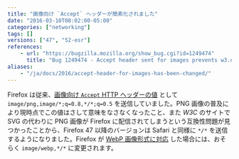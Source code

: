 ```yaml
---
title: "画像向け `Accept` ヘッダーが簡素化されました"
date: "2016-03-10T08:02:00-05:00"
categories: ["networking"]
tags: []
versions: ["47", "52-esr"]
references:
    - url: "https://bugzilla.mozilla.org/show_bug.cgi?id=1249474"
      title: "Bug 1249474 - Accept header sent for images prevents w3.org from serving us SVG images in W3C's style sheet"
aliases:
    - "/ja/docs/2016/accept-header-for-images-has-been-changed/"
---
```

Firefox は従来、[画像向け `Accept` HTTP ヘッダーの値](https://developer.mozilla.org/docs/Web/HTTP/Content_negotiation/List_of_default_Accept_values#Values_for_an_image) として `image/png,image/*;q=0.8,*/*;q=0.5` を送信していました。PNG 画像の普及により現時点でこの値はさして意味をなさなくなったこと、また *W3C* のサイトで SVG の代わりに PNG 画像が Firefox に配信されてしまうという互換性問題が見つかったことから、Firefox 47 以降のバージョンは Safari と同様に `*/*` を送信するようになりました。Firefox が [WebP 画像形式に対応](https://bugzilla.mozilla.org/show_bug.cgi?id=856375) した場合には、おそらく `image/webp,*/*` に変更されます。
